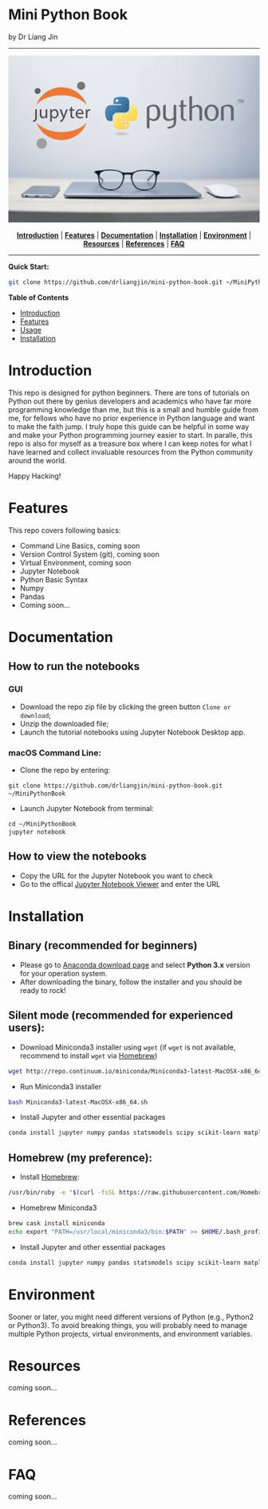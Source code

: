 # Mini Python Book
by Dr Liang Jin

- - -

<p align="center"><img src="/assets/image/jupyter_and_python.png" alt="jupyter_and_python"/></p>
<p align="center">
  <b><a href="#introduction">Introduction</a></b>
  |
  <b><a href="#features">Features</a></b>
  |
  <b><a href="#documentation">Documentation</a></b>
  |
  <b><a href="#installation">Installation</a></b>
  |
  <b><a href="#environment">Environment</a></b>
  |
  <b><a href="#resources">Resources</a></b>
  |
  <b><a href="#references">References</a></b>
  |
  <b><a href="#FAQ">FAQ</a></b>  
</p>

- - -

**Quick Start:**

```bash
git clone https://github.com/drliangjin/mini-python-book.git ~/MiniPythonBook
```

<!-- markdown-toc start -->
**Table of Contents**

- [Introduction](#introduction)
- [Features](#features)
- [Usage](#usage)
- [Installation](#installation)

<!-- markdown-toc end -->

# Introduction
This repo is designed for python beginners. There are tons of tutorials on Python out there by genius developers and academics who have far more programming knowledge than me, but this is a small and humble guide from me, for fellows who have no prior experience in Python language and want to make the faith jump. I truly hope this guide can be helpful in some way and make your Python programming journey easier to start. In paralle, this repo is also for myself as a treasure box where I can keep notes for what I have learned and collect invaluable resources from the Python community around the world.

Happy Hacking!

# Features

This repo covers following basics:
- Command Line Basics, coming soon
- Version Control System (git), coming soon
- Virtual Environment, coming soon
- Jupyter Notebook
- Python Basic Syntax
- Numpy
- Pandas
- Coming soon...

# Documentation

## How to run the notebooks

### GUI

- Download the repo zip file by clicking the green button `Clone or download`;
- Unzip the downloaded file;
- Launch the tutorial notebooks using Jupyter Notebook Desktop app.
### macOS Command Line:

- Clone the repo by entering:
```shell
git clone https://github.com/drliangjin/mini-python-book.git ~/MiniPythonBook
```
- Launch Jupyter Notebook from terminal:
```shell
cd ~/MiniPythonBook
jupyter notebook
```
## How to view the notebooks

- Copy the URL for the Jupyter Notebook you want to check
- Go to the offical [Jupyter Notebook Viewer](https://nbviewer.jupyter.org/) and enter the URL

# Installation

## Binary (recommended for beginners)

- Please go to [Anaconda download page](https://www.anaconda.com/download/) and select **Python 3.x** version for your operation system.
- After downloading the binary, follow the installer and you should be ready to rock!

## Silent mode (recommended for experienced users):

- Download Miniconda3 installer using `wget` (if `wget` is not available, recommend to install `wget` via [Homebrew](https://brew.sh/))
```bash
wget http://repo.continuum.io/miniconda/Miniconda3-latest-MacOSX-x86_64.sh
```
- Run Miniconda3 installer
```bash
bash Miniconda3-latest-MacOSX-x86_64.sh
```
- Install Jupyter and other essential packages
```bash
conda install jupyter numpy pandas statsmodels scipy scikit-learn matplotlib seaborn
```

## Homebrew (my preference):

- Install [Homebrew](https://brew.sh/):
```bash
/usr/bin/ruby -e "$(curl -fsSL https://raw.githubusercontent.com/Homebrew/install/master/install)"
```
- Homebrew Miniconda3
```bash
brew cask install miniconda
echo export "PATH=/usr/local/miniconda3/bin:$PATH" >> $HOME/.bash_profile
```
- Install Jupyter and other essential packages
```bash
conda install jupyter numpy pandas statsmodels scipy scikit-learn matplotlib seaborn
```
# Environment

Sooner or later, you might need different versions of Python (e.g., Python2 or Python3). To avoid breaking things, you will probably need to manage multiple Python projects, virtual environments, and environment variables.

# Resources

coming soon...

# References

coming soon...

# FAQ

coming soon...
